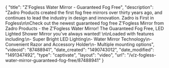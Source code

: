 {
    "title": "Z'Fogless Water Mirror - Guaranteed Fog Free",
    "description": "Zadro Products created the first fog free mirrors over thirty years ago, and continues to lead the industry in design and innovation. Zadro is First in Fogless\n\nCheck out the newest guaranteed fog free Z'Fogless Mirror from Zadro Products - the Z'Fogless Water Mirror! The Guaranteed Fog Free, LED Lighted Shower Mirror you've always wanted! \n\nLoaded with features including:\n- Super Bright LED Lighting\n- Water Mirror Technology\n- Convenient Razor and Accessory Holder\n- Multiple mounting options",
    "videoid": "87488941",
    "date_created": "1490743012",
    "date_modified": "1491347492",
    "type": "captivate",
    "layout": "video",
    "url": "\/v\/z-fogless-water-mirror-guaranteed-fog-free\/87488941"
}